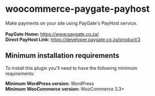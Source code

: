 # woocommerce-paygate-payhost
Make payments on your site using PayGate's PayHost service.
<br><br>
<strong>PayGate Home:</strong> https://www.paygate.co.za/ <br>
<strong>Direct PayHost Link:</strong> https://developer.paygate.co.za/product/3

## Minimum installation requirements

To install this plugin you'll need to have the following 
minimum requirements:

<strong>Minimum WordPress version:</strong> WordPress<br>
<strong>Minimum WooCommerce version:</strong> WooCommerce 3.3+